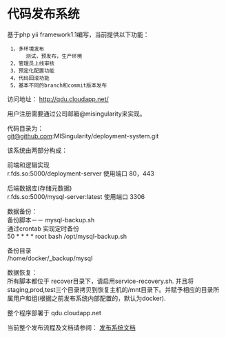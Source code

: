 # 代码发布系统

基于php yii framework1.1编写，当前提供以下功能：
	 
	 1，多环境发布
	      测试，预发布，生产环境
	 2，管理员上线审核
	 3，预定化配置功能
	 4，代码回滚功能
	 5，基本不同的branch和commit版本发布
	 
	 
访问地址：
   http://qdu.cloudapp.net/
   
用户注册需要通过公司邮箱@misingularity来实现。



代码目录为：  
   git@github.com:MISingularity/deployment-system.git
   
该系统由两部分构成：

  前端和逻辑实现  
       r.fds.so:5000/deployment-server
       使用端口 80，443
     
  后端数据库(存储元数据)  
       r.fds.so:5000/mysql-server:latest
       使用端口 3306
       
  
  
数据备份：  
备份脚本－－ mysql-backup.sh   
通过crontab 实现定时备份   
  50 *    * * *   root    bash /opt/mysql-backup.sh
  
备份目录  
 /home/docker/_backup/mysql
 
 
数据恢复：  
所有脚本都位于 recover目录下，请启用service-recovery.sh.
并且将 staging,prod,test三个目录拷贝到恢复主机的/mnt目录下。并赋予相应的目录所属用户和组(根据之前发布系统内部配置的，默认为docker).
 
 


整个程序部署于 qdu.cloudapp.net

当前整个发布流程及文档请参阅：
 [发布系统文档](https://doc.huamanshu.com/%E7%93%A6%E5%8A%9B)
 

